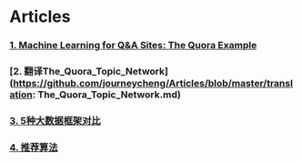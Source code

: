 # Articles

### [1. Machine Learning for Q&A Sites: The Quora Example](https://github.com/journeycheng/Articles/blob/master/ML_for_Quora.md)

### [2. 翻译The_Quora_Topic_Network](https://github.com/journeycheng/Articles/blob/master/translation: The_Quora_Topic_Network.md)

### [3. 5种大数据框架对比](https://github.com/journeycheng/Articles/blob/master/5种大数据框架对比.md)

### [4. 推荐算法](https://github.com/journeycheng/Articles/blob/master/推荐算法.md)
